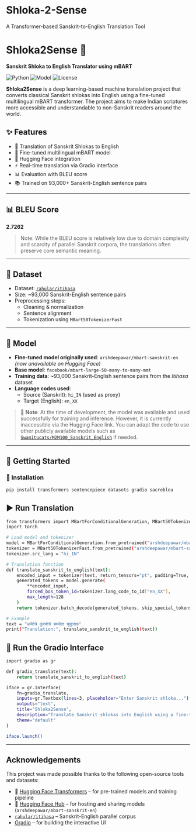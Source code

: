 # Shloka-2-Sense
A Transformer-based Sanskrit-to-English Translation Tool

# Shloka2Sense 🚩
**Sanskrit Shloka to English Translator using mBART**

![Python](https://img.shields.io/badge/python-3.8+-blue.svg)
![Model](https://img.shields.io/badge/model-mBART--sanskrit--en-ffca28?logo=huggingface)
![License](https://img.shields.io/badge/license-MIT-green)

**Shloka2Sense** is a deep learning-based machine translation project that converts classical Sanskrit shlokas into English using a fine-tuned multilingual mBART transformer. The project aims to make Indian scriptures more accessible and understandable to non-Sanskrit readers around the world.


## ✨ Features
- 🔄 Translation of Sanskrit Shlokas to English
- 🤖 Fine-tuned multilingual mBART model
- 🧠 Hugging Face integration
- ⚡ Real-time translation via Gradio interface
- 📊 Evaluation with BLEU score
- 📚 Trained on 93,000+ Sanskrit-English sentence pairs

---

## 📊 BLEU Score
**2.7262**  
> Note: While the BLEU score is relatively low due to domain complexity and scarcity of parallel Sanskrit corpora, the translations often preserve core semantic meaning.

---

## 📁 Dataset
- Dataset: [`rahular/itihasa`](https://huggingface.co/datasets/rahular/itihasa)
- Size: ~93,000 Sanskrit-English sentence pairs
- Preprocessing steps:
  - Cleaning & normalization
  - Sentence alignment
  - Tokenization using `MBart50TokenizerFast`

---

## 🧠 Model

- **Fine-tuned model originally used**: `arshdeepawar/mbart-sanskrit-en` *(now unavailable on Hugging Face)*
- **Base model**: `facebook/mbart-large-50-many-to-many-mmt`
- **Training data**: ~93,000 Sanskrit-English sentence pairs from the *Itihasa* dataset
- **Language codes used**:
  - Source (Sanskrit): `hi_IN` (used as proxy)
  - Target (English): `en_XX`

> 📝 **Note**: At the time of development, the model was available and used successfully for training and inference. However, it is currently inaccessible via the Hugging Face link. You can adapt the code to use other publicly available models such as [`Swamitucats/M2M100_Sanskrit_English`](https://huggingface.co/Swamitucats/M2M100_Sanskrit_English) if needed.

---

## 🚀 Getting Started

### 🔧 Installation
```bash
pip install transformers sentencepiece datasets gradio sacrebleu
```

## ▶️ Run Translation
```bash
from transformers import MBartForConditionalGeneration, MBart50TokenizerFast
import torch

# Load model and tokenizer
model = MBartForConditionalGeneration.from_pretrained("arshdeepawar/mbart-sanskrit-en")
tokenizer = MBart50TokenizerFast.from_pretrained("arshdeepawar/mbart-sanskrit-en")
tokenizer.src_lang = "hi_IN"

# Translation function
def translate_sanskrit_to_english(text):
    encoded_input = tokenizer(text, return_tensors="pt", padding=True, truncation=True).to(model.device)
    generated_tokens = model.generate(
        **encoded_input,
        forced_bos_token_id=tokenizer.lang_code_to_id["en_XX"],
        max_length=128
    )
    return tokenizer.batch_decode(generated_tokens, skip_special_tokens=True)[0]

# Example
text = "धर्मक्षेत्रे कुरुक्षेत्रे समवेता युयुत्सवः"
print("Translation:", translate_sanskrit_to_english(text))
```

## 🧪 Run the Gradio Interface
```bash
import gradio as gr

def gradio_translate(text):
    return translate_sanskrit_to_english(text)

iface = gr.Interface(
    fn=gradio_translate,
    inputs=gr.Textbox(lines=3, placeholder="Enter Sanskrit shloka..."),
    outputs="text",
    title="Shloka2Sense",
    description="Translate Sanskrit shlokas into English using a fine-tuned mBART model.",
    theme="default"
)

iface.launch()
```

---

## Acknowledgements

This project was made possible thanks to the following open-source tools and datasets:

- 🤗 [Hugging Face Transformers](https://huggingface.co/transformers) – for pre-trained models and training pipeline
- 🤗 [Hugging Face Hub](https://huggingface.co/) – for hosting and sharing models (`arshdeepawar/mbart-sanskrit-en`)
- [`rahular/itihasa`](https://huggingface.co/datasets/rahular/itihasa) – Sanskrit-English parallel corpus
- [Gradio](https://gradio.app) – for building the interactive UI
